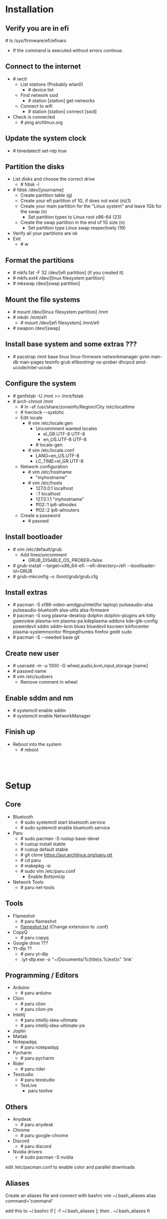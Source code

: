 # Installation

## Verify you are in efi
\# ls /sys/firmware/efi/efivars
- If the command is executed without errors continue.

## Connect to the internet
- \# iwctl
  - List stations (Probably wlan0)
    - \# device list
  - Find network ssid
    - \# station [station] get-networks
  - Connect to wifi
    - \# station [station] connect [ssid]
- Check is connected
  - \# ping archlinux.org


## Update the system clock
- \# timedatectl set-ntp true

## Partition the disks
- List disks and choose the correct drive
  - \# fdisk -l
- \# fdisk /dev/[yourname]
  - Create partition table (g)
  - Create your efi partition of 1G, if does not exist (n)(1)
  - Create your main partition for the "Linux system" and leave 1Gb for the swap (n)
    - Set partition types to Linux root x86-64 (23)
  - Create the swap partition in the end of 1G size (n)
    - Set partition type Linux swap respectively (19)
 - Verify all your partitions are ok
 - Exit
   - \# w

## Format the partitions
- \# mkfs.fat -F 32 /dev/[efi partition] (if you created it)
- \# mkfs.ext4 /dev/[linux filesystem partition]
- \# mkswap /dev/[swap partition]

## Mount the file systems
- \# mount /dev/[linux filesystem partition] /mnt
- \# mkdir /mnt/efi
  - \# mount /dev/[efi filesystem] /mnt/efi
- \# swapon /dev/[swap]

## Install base system and some extras ???
- \# pacstrap /mnt base linux linux-firmware networkmanager gvim man-db man-pages texinfo grub efibootmgr os-prober dhcpcd amd-ucode/intel-ucode

## Configure the system
- \# genfstab -U /mnt >> /mnt/fstab
- \# arch-chroot /mnt
  - \# ln -sf /usr/share/zoneinfo/Region/City /etc/localtime
  - \# hwclock --systohc
  - Edit locale
    - \# vim /etc/locale.gen 
    	- Uncommnent wanted locales
    	  - el_GR.UTF-8 UTF-8
    	  - en_US.UTF-8 UTF-8	
    	- \# locale-gen
    - \# vim /etc/locale.conf 
      - LANG=en_US.UTF-8
      - LC_TIME=el_GR.UTF-8
  - Network configuration	
    - \# vim /etc/hostname
      - "myhostname"
    - \# vim /etc/hosts
       - 127.0.0.1 localhost
       - ::1       localhost
       - 127.0.1.1 "myhostname"
       - ff02::1   ip6-allnodes
       - ff02::2   ip6-allrouters
   - Create a password
     - \# passwd

## Install bootloader
- \# vim /etc/default/grub
  - Add lines/uncomment
    - GRUB_DISABLE_OS_PROBER=false
- \# grub-install --target=x86_64-efi --efi-directory=/efi --bootloader-id=GRUB
- \# grub-mkconfig -o /boot/grub/grub.cfg

## Install extras
- \# pacman -S xf86-video-amdgpu/intel(for laptop) pulseaudio-alsa pulseaudio-bluetooth alsa-utils alsa-firmware 
- \# pacman -S xorg plasma-desktop dolphin dolphin-plugins ark kitty gwenview plasma-nm plasma-pa kdeplasma-addons kde-gtk-config powerdevil sddm sddm-kcm bluez bluedevil  kscreen kinfocenter plasma-systemmonitor ffmpegthumbs firefox gedit sudo
- \# pacman -S --needed base git 

## Create new user
- \# useradd -m -u 1000 -G wheel,audio,kvm,input,storage [name] 
- \# passwd name
- \# vim /etc/sudoers
  - Remove comment in wheel 

## Enable sddm and nm
- \# systemctl enable sddm
- \# systemctl enable NetworkManager

## Finish up
- Reboot into the system
  - \# reboot

<br></br>
# Setup

## Core
- Bluetooth
  - \# sudo systemctl start bluetooth.service
  - \# sudo systemctl enable bluetooth.service
- Paru
  - \# sudo pacman -S rustup base-devel
  - \# rustup install stable
  - \# rustup default stable
  - \# git clone https://aur.archlinux.org/paru.git
  - \# cd paru
  - \# makepkg -si
  - \# sudo vim /etc/paru.conf 
    - Enable BottomUp
- Network Tools
  - \# paru net-tools

## Tools
- Flameshot
  - \# paru flameshot
  - [flameshot.txt](https://github.com/AlexanderStavrop/Arch-Essentials/files/8256899/flameshot.txt) (Change extension to .conf)
- CopyQ
  - \# paru copyq
- Google drive ???
- Yt-dlp ??
  - \# paru yt-dlp
  - .\yt-dlp.exe -o "~/Documents/%(title)s.%(ext)s" 'link'

## Programming / Editors
- Arduino
  - \# paru arduino
- Clion
  - \# paru clion
  - \# paru clion-jre 
- Intellij 
  - \# paru intellij-idea-ultimate
  - \# paru intellij-idea-ultimate-jre
- Joplin
- Matlab
- Notepadqq
  - \# paru notepadqq
- Pycharm
  - \# paru pycharm
- Rider
  - \# paru rider
- Texstudio
  - \# paru texstudio
  - TexLive
    - paru texlive

## Others
- Anydesk
  - \# paru anydesk
- Chrome
  - \# paru google-chrome
- Discord 
  - \# paru discord
- Nvidia drivers
  - \# sudo pacman -S nvidia





edit /etc/pacman.conf to enable color and parallel downloads


## Aliases
Create an aliases file and connect with bashrc
vim ~/.bash_aliases
alias command='command'

add this to ~/.bashrc
if [ -f ~/.bash_aliases ]; then
	. ~/.bash_aliases
fi
